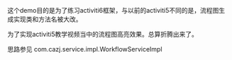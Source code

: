 这个demo目的是为了练习activiti6框架，与以前的activiti5不同的是，流程图生成实现类和方法名被大改。 

为了实现activiti5教学视频当中的流程图高亮效果。总算折腾出来了。 

思路参见 com.cazj.service.impl.WorkflowServiceImpl
